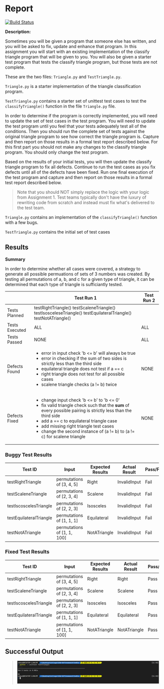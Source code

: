 # Report

[![Build Status](https://travis-ci.com/robertschaedler3/SSW-567.svg?token=9mQaGWNeSq5P226vHmZF&branch=master)](https://travis-ci.com/robertschaedler3/SSW-567)

**Description:**

Sometimes you will be given a program that someone else has written, and you will be asked to fix, update and enhance that program. In this assignment you will start with an existing implementation of the classify triangle program that will be given to you. You will also be given a starter test program that tests the classify triangle program, but those tests are not complete.  

These are the two files: `Triangle.py` and `TestTriangle.py`.


`Triangle.py` is a starter implementation of the triangle classification program.  

`TestTriangle.py`  contains a starter set of unittest test cases to test the `classifyTriangle()` function in the file `Triangle.py` file.  

In order to determine if the program is correctly implemented, you will need to update the set of test cases in the test program. You will need to update the test program until you feel that your tests adequately test all of the conditions. Then you should run the complete set of tests against the original triangle program to see how correct the triangle program is. Capture and then report on those results in a formal test report described below. For this first part you should not make any changes to the classify triangle program. You should only change the test program.

Based on the results of your initial tests, you will then update the classify triangle program to fix all defects.  Continue to run the test cases as you fix defects until all of the defects have been fixed. Run one final execution of the test program and capture and then report on those results in a formal test report described below.   

> Note that you should NOT simply replace the logic with your logic from Assignment 1. Test teams typically don't have the luxury of rewriting code from scratch and instead must fix what's delivered to the test team.   

`Triangle.py` contains an implementation of the `classifyTriangle()` function with a few bugs.  

 `TestTriangle.py` contains the initial set of test cases

## Results 

**Summary**

In order to determine whether all cases were covered, a strategy to generate all possible permuations of sets of 3 numbers was created. By testing all permutations of a, b, and c for a given type of triangle, it can be determined that each type of triangle is sufficiantly tested. 

|                | Test Run 1                                                                                                                                                                                                                                                                                                                                                          | Test Run 2 |
|----------------|---------------------------------------------------------------------------------------------------------------------------------------------------------------------------------------------------------------------------------------------------------------------------------------------------------------------------------------------------------------------|------------|
| Tests Planned  | testRightTriangle() testScaleneTriangle() testIsosceleseTriangle() testEquilateralTriangle() testNotATriangle()                                                                                                                                                                                                                                                     |            |
| Tests Executed | ALL                                                                                                                                                                                                                                                                                                                                                                 | ALL        |
| Tests Passed   | NONE                                                                                                                                                                                                                                                                                                                                                                | ALL        |
| Defects Found  | <ul> <li>error in input check 'b <= b' will always be true</li> <li>error in checking if the sum of two sides is strictly less than the third side</li> <li>equilateral triangle does not test if a == c</li> <li>right triangle does not test for all possible cases</li> <li>scalene triangle checks (a != b) twice</li> </ul>                                    | NONE       |
| Defects Fixed  | <ul> <li>change input check 'b <= b' to 'b <= 0'</li> <li>fix valid triangle check such that the **sum** of every possible pairing is strictly less than the third side</li> <li>add a == c to equilateral triangle case</li> <li>add missing right triangle test cases</li> <li>change the second instance of (a != b) to (a != c) for scalene triangle</li> </ul> | NONE       |

### Buggy Test Results
| Test ID                 | Input                       | Expected Results | Actual Result | Pass/Fail |
|-------------------------|-----------------------------|------------------|---------------|-----------|
| testRightTriangle       | permutations of [3, 4, 5]   | Right            | InvalidInput  | Fail      |
| testScaleneTriangle     | permutations of [2, 3, 4]   | Scalene          | InvalidInput  | Fail      |
| testIscoscelesTriangle  | permutations of [2, 2, 3]   | Isosceles        | InvalidInput  | Fail      |
| testEquilateralTriangle | permutations of [1, 1, 1]   | Equilateral      | InvalidInput  | Fail      |
| testNotATriangle        | permutations of [1, 1, 100] | NotATriangle     | InvalidInput  | Fail      |


### Fixed Test Results
| Test ID                 | Input                       | Expected Results | Actual Result | Pass/Fail |
|-------------------------|-----------------------------|------------------|---------------|-----------|
| testRightTriangle       | permutations of [3, 4, 5]   | Right            | Right         | Pass      |
| testScaleneTriangle     | permutations of [2, 3, 4]   | Scalene          | Scalene       | Pass      |
| testIscoscelesTriangle  | permutations of [2, 2, 3]   | Isosceles        | Isosceles     | Pass      |
| testEquilateralTriangle | permutations of [1, 1, 1]   | Equilateral      | Equilateral   | Pass      |
| testNotATriangle        | permutations of [1, 1, 100] | NotATriangle     | NotATriangle  | Pass      |

## Successful Output

> ![](./screendump.png)

